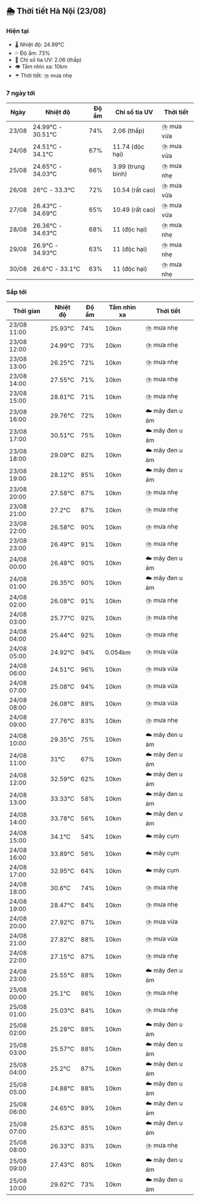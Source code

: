 ## 🌦️ Thời tiết Hà Nội (23/08)

### Hiện tại

- 🌡️ Nhiệt độ: 24.99℃
- 💦 Độ ẩm: 73%
- 🌟 Chỉ số tia UV: 2.06 (thấp)
- 👁️ Tầm nhìn xa: 10km
- ☂️ Thời tiết: ⛈️ mưa nhẹ

### 7 ngày tới

| Ngày | Nhiệt độ | Độ ẩm | Chỉ số tia UV | Thời tiết |
| --- | --- | --- | --- | --- |
| 23/08 | 24.99℃ - 30.51℃ | 74% | 2.06 (thấp) | ⛈️ mưa vừa |
| 24/08 | 24.51℃ - 34.1℃ | 67% | 11.74 (độc hại) | ⛈️ mưa vừa |
| 25/08 | 24.65℃ - 34.03℃ | 66% | 3.99 (trung bình) | ⛈️ mưa nhẹ |
| 26/08 | 26℃ - 33.3℃ | 72% | 10.54 (rất cao) | ⛈️ mưa vừa |
| 27/08 | 26.43℃ - 34.69℃ | 65% | 10.49 (rất cao) | ⛈️ mưa vừa |
| 28/08 | 26.36℃ - 34.63℃ | 68% | 11 (độc hại) | ⛈️ mưa nhẹ |
| 29/08 | 26.9℃ - 34.93℃ | 63% | 11 (độc hại) | ⛈️ mưa nhẹ |
| 30/08 | 26.6℃ - 33.1℃ | 63% | 11 (độc hại) | ⛈️ mưa nhẹ |

### Sắp tới

| Thời gian | Nhiệt độ | Độ ẩm | Tầm nhìn xa | Thời tiết |
| --- | --- | --- | --- | --- |
| 23/08 11:00 | 25.93℃ | 74% | 10km | ⛈️ mưa nhẹ |
| 23/08 12:00 | 24.99℃ | 73% | 10km | ⛈️ mưa nhẹ |
| 23/08 13:00 | 26.25℃ | 72% | 10km | ⛈️ mưa nhẹ |
| 23/08 14:00 | 27.55℃ | 71% | 10km | ⛈️ mưa nhẹ |
| 23/08 15:00 | 28.61℃ | 71% | 10km | ⛈️ mưa nhẹ |
| 23/08 16:00 | 29.76℃ | 72% | 10km | ☁️ mây đen u ám |
| 23/08 17:00 | 30.51℃ | 75% | 10km | ☁️ mây đen u ám |
| 23/08 18:00 | 29.09℃ | 82% | 10km | ☁️ mây đen u ám |
| 23/08 19:00 | 28.12℃ | 85% | 10km | ☁️ mây đen u ám |
| 23/08 20:00 | 27.58℃ | 87% | 10km | ⛈️ mưa nhẹ |
| 23/08 21:00 | 27.2℃ | 87% | 10km | ⛈️ mưa nhẹ |
| 23/08 22:00 | 26.58℃ | 90% | 10km | ⛈️ mưa nhẹ |
| 23/08 23:00 | 26.49℃ | 91% | 10km | ⛈️ mưa nhẹ |
| 24/08 00:00 | 26.48℃ | 90% | 10km | ☁️ mây đen u ám |
| 24/08 01:00 | 26.35℃ | 90% | 10km | ☁️ mây đen u ám |
| 24/08 02:00 | 26.08℃ | 91% | 10km | ⛈️ mưa nhẹ |
| 24/08 03:00 | 25.77℃ | 92% | 10km | ⛈️ mưa nhẹ |
| 24/08 04:00 | 25.44℃ | 92% | 10km | ⛈️ mưa nhẹ |
| 24/08 05:00 | 24.92℃ | 94% | 0.054km | ⛈️ mưa vừa |
| 24/08 06:00 | 24.51℃ | 96% | 10km | ⛈️ mưa vừa |
| 24/08 07:00 | 25.08℃ | 94% | 10km | ⛈️ mưa vừa |
| 24/08 08:00 | 26.08℃ | 89% | 10km | ⛈️ mưa vừa |
| 24/08 09:00 | 27.76℃ | 83% | 10km | ⛈️ mưa nhẹ |
| 24/08 10:00 | 29.35℃ | 75% | 10km | ☁️ mây đen u ám |
| 24/08 11:00 | 31℃ | 67% | 10km | ☁️ mây đen u ám |
| 24/08 12:00 | 32.59℃ | 62% | 10km | ☁️ mây đen u ám |
| 24/08 13:00 | 33.33℃ | 58% | 10km | ☁️ mây đen u ám |
| 24/08 14:00 | 33.78℃ | 56% | 10km | ☁️ mây đen u ám |
| 24/08 15:00 | 34.1℃ | 54% | 10km | ☁️ mây cụm |
| 24/08 16:00 | 33.89℃ | 56% | 10km | ☁️ mây cụm |
| 24/08 17:00 | 32.95℃ | 64% | 10km | ☁️ mây cụm |
| 24/08 18:00 | 30.6℃ | 74% | 10km | ⛈️ mưa nhẹ |
| 24/08 19:00 | 28.47℃ | 84% | 10km | ⛈️ mưa nhẹ |
| 24/08 20:00 | 27.92℃ | 87% | 10km | ⛈️ mưa vừa |
| 24/08 21:00 | 27.82℃ | 88% | 10km | ⛈️ mưa vừa |
| 24/08 22:00 | 27.15℃ | 87% | 10km | ⛈️ mưa nhẹ |
| 24/08 23:00 | 25.55℃ | 88% | 10km | ☁️ mây đen u ám |
| 25/08 00:00 | 25.1℃ | 86% | 10km | ⛈️ mưa nhẹ |
| 25/08 01:00 | 25.03℃ | 84% | 10km | ⛈️ mưa nhẹ |
| 25/08 02:00 | 25.28℃ | 88% | 10km | ☁️ mây đen u ám |
| 25/08 03:00 | 25.57℃ | 88% | 10km | ☁️ mây đen u ám |
| 25/08 04:00 | 25.2℃ | 87% | 10km | ☁️ mây đen u ám |
| 25/08 05:00 | 24.88℃ | 88% | 10km | ☁️ mây đen u ám |
| 25/08 06:00 | 24.65℃ | 89% | 10km | ☁️ mây đen u ám |
| 25/08 07:00 | 25.63℃ | 85% | 10km | ☁️ mây đen u ám |
| 25/08 08:00 | 26.33℃ | 83% | 10km | ⛈️ mưa nhẹ |
| 25/08 09:00 | 27.43℃ | 80% | 10km | ☁️ mây đen u ám |
| 25/08 10:00 | 29.62℃ | 73% | 10km | ☁️ mây đen u ám |
